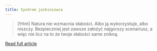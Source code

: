 ```yaml
---
title: Syndrom jaskiniowca
---
```


> [!Hint] Natura nie wzmacnia słabości. Albo ją wykorzystuje, albo niszczy.
> Bezpieczniej jest zawsze założyć najgorszy scenariusz, a więc nie licz na to że twoje słabości same znikną.

[Read full article](https://zenjaskiniowca.pl/syndrom-jaskiniowca/)